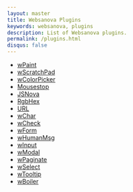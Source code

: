 ```yaml
---
layout: master
title: Websanova Plugins
keywords: websanova, plugins
description: List of Websanova plugins.
permalink: /plugins.html
disqus: false
---
```


<ul>
<li><a href="http://wpaint.websanova.com">wPaint</a></li>
<li><a href="http://wscratchpad.websanova.com">wScratchPad</a></li>
<li><a href="http://wcolorpicker.websanova.com">wColorPicker</a></li>
<li><a href="http://mousestop.websanova.com">Mousestop</a></li>
<li><a href="http://jsnova.websanova.com">JSNova</a></li>
<li><a href="http://rgbhex.websanova.com">RgbHex</a></li>
<li><a href="http://url.websanova.com">URL</a></li>
<li><a href="http://wchar.websanova.com">wChar</a></li>
<li><a href="http://wcheck.websanova.com">wCheck</a></li>
<li><a href="http://wform.websanova.com">wForm</a></li>
<li><a href="http://whumanmsg.websanova.com">wHumanMsg</a></li>
<li><a href="http://winput.websanova.com">wInput</a></li>
<li><a href="http://wmodal.websanova.com">wModal</a></li>
<li><a href="http://wpaginate.websanova.com">wPaginate</a></li>
<li><a href="http://wselect.websanova.com">wSelect</a></li>
<li><a href="http://wtooltip.websanova.com">wTooltip</a></li>
<li><a href="http://wboiler.websanova.com">wBoiler</a></li>
</ul>